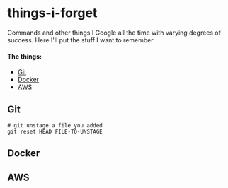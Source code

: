 # things-i-forget
Commands and other things I Google all the time with varying degrees of success. Here I'll put the stuff I want to remember.

#### The things:
- [Git](#Git)
- [Docker](#Docker)
- [AWS](#AWS)

## Git
```shell
# git unstage a file you added
git reset HEAD FILE-TO-UNSTAGE
```

## Docker

## AWS
